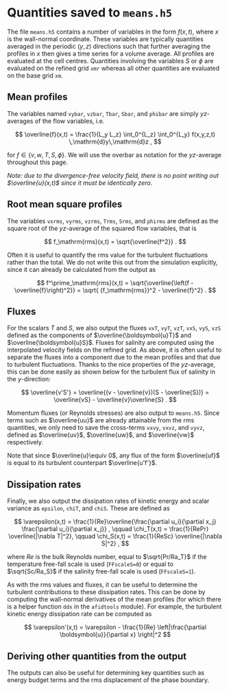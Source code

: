 # Quantities saved to `means.h5`

The file `means.h5` contains a number of variables in the form $f(x,t)$, where $x$ is the wall-normal coordinate.
These variables are typically quantities averaged in the periodic ($y,z$) directions such that further averaging the profiles in $x$ then gives a time series for a volume average.
All profiles are evaluated at the cell centres.
Quantities involving the variables $S$ or $\phi$ are evaluated on the refined grid `xmr` whereas all other quantities are evaluated on the base grid `xm`.

## Mean profiles
The variables named `vybar`, `vzbar`, `Tbar`, `Sbar`, and `phibar` are simply $yz$-averages of the flow variables, i.e.

$$
\overline{f}(x,t) = \frac{1}{L_y L_z} \int_0^{L_z} \int_0^{L_y} f(x,y,z,t) \,\mathrm{d}y\,\mathrm{d}z ,
$$

for $f\in\{v,w,T,S,\phi\}$.
We will use the overbar as notation for the $yz$-average throughout this page.

*Note: due to the divergence-free velocity field, there is no point writing out $\overline{u}(x,t)$ since it must be identically zero.*

## Root mean square profiles
The variables `vxrms`, `vyrms`, `vzrms`, `Trms`, `Srms`, and `phirms` are defined as the square root of the $yz$-average of the squared flow variables, that is

$$
f_\mathrm{rms}(x,t) = \sqrt{\overline{f^2}} .
$$

Often it is useful to quantify the rms value for the turbulent fluctuations rather than the total.
We do not write this out from the simulation explicitly, since it can already be calculated from the output as

$$
f^\prime_\mathrm{rms}(x,t) = \sqrt{\overline{\left(f - \overline{f}\right)^2}} = \sqrt{ {f_\mathrm{rms}}^2 - \overline{f}^2} .
$$

## Fluxes

For the scalars $T$ and $S$, we also output the fluxes `vxT`, `vyT`, `vzT`, `vxS`, `vyS`, `vzS` defined as the components of $\overline{\boldsymbol{u}T}$ and $\overline{\boldsymbol{u}S}$.
Fluxes for salinity are computed using the interpolated velocity fields on the refined grid.
As above, it is often useful to separate the fluxes into a component due to the mean profiles and that due to turbulent fluctuations.
Thanks to the nice properties of the $yz$-average, this can be done easily as shown below for the turbulent flux of salinity in the $y$-direction:

$$
\overline{v'S'} = \overline{(v - \overline{v})(S - \overline{S})} = \overline{vS} - \overline{v}\overline{S} .
$$

Momentum fluxes (or Reynolds stresses) are also output to `means.h5`.
Since terms such as $\overline{uu}$ are already attainable from the rms quantities, we only need to save the cross-terms `vxvy`, `vxvz`, and `vyvz`, defined as $\overline{uv}$, $\overline{uw}$, and $\overline{vw}$ respectively.

Note that since $\overline{u}\equiv 0$, any flux of the form $\overline{uf}$ is equal to its turbulent counterpart $\overline{u'f'}$.

## Dissipation rates

Finally, we also output the dissipation rates of kinetic energy and scalar variance as `epsilon`, `chiT`, and `chiS`.
These are defined as

$$
\varepsilon(x,t) = \frac{1}{Re}\overline{\frac{\partial u_i}{\partial x_j} \frac{\partial u_i}{\partial x_j}} , \qquad \chi_T(x,t) = \frac{1}{RePr} \overline{|\nabla T|^2}, \qquad \chi_S(x,t) = \frac{1}{ReSc} \overline{|\nabla S|^2} ,
$$

where $Re$ is the bulk Reynolds number, equal to $\sqrt{Pr/Ra_T}$ if the temperature free-fall scale is used (`FFscaleS=0`) or equal to $\sqrt{Sc/Ra_S}$ if the salinity free-fall scale is used (`FFscaleS=1`).

As with the rms values and fluxes, it can be useful to determine the turbulent contributions to these dissipation rates.
This can be done by computing the wall-normal derivatives of the mean profiles (for which there is a helper function `ddx` in the `afidtools` module).
For example, the turbulent kinetic energy dissipation rate can be computed as

$$
\varepsilon'(x,t) = \varepsilon - \frac{1}{Re} \left|\frac{\partial \boldsymbol{u}}{\partial x} \right|^2
$$

## Deriving other quantities from the output

The outputs can also be useful for determining key quantities such as energy budget terms and the rms displacement of the phase boundary.